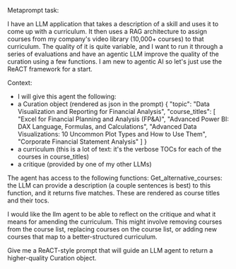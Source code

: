 Metaprompt task:

I have an LLM application that takes a description of a skill and uses it to come up with a curriculum.
It then uses a RAG architecture to assign courses from my company's video library (10,000+ courses) to that curriculum.
The quality of it is quite variable, and I want to run it through a series of evaluations and have an agentic LLM improve the quality of the curation using a few functions. I am new to agentic AI so let's just use the ReACT framework for a start.

Context:
- I will give this agent the following:
 - a Curation object (rendered as json in the prompt)
{
  "topic": "Data Visualization and Reporting for Financial Analysis",
  "course_titles": [
    "Excel for Financial Planning and Analysis (FP&A)",
    "Advanced Power BI: DAX Language, Formulas, and Calculations",
    "Advanced Data Visualizations: 10 Uncommon Plot Types and How to Use Them",
    "Corporate Financial Statement Analysis"
  ]
}
 - a curriculum (this is a lot of text: it's the verbose TOCs for each of the courses in course_titles)
- a critique (provided by one of my other LLMs)

The agent has access to the following functions:
Get_alternative_courses: the LLM can provide a description (a couple sentences is best) to this function, and it returns five matches. These are rendered as course titles and their tocs.

I would like the llm agent to be able to reflect on the critique and what it means for amending the curriculum. This might involve removing courses from the course list, replacing courses on the course list, or adding new courses that map to a better-structured curriculum.

Give me a ReACT-style prompt that will guide an LLM agent to return a higher-quality Curation object.